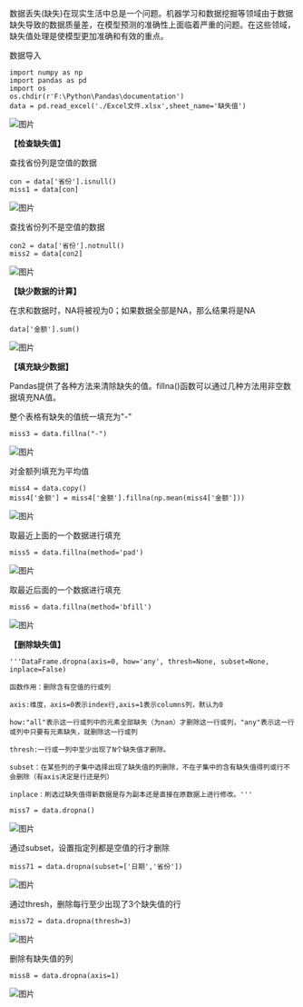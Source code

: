 数据丢失(缺失)在现实生活中总是一个问题。机器学习和数据挖掘等领域由于数据缺失导致的数据质量差，在模型预测的准确性上面临着严重的问题。在这些领域，缺失值处理是使模型更加准确和有效的重点。

数据导入

```
import numpy as np
import pandas as pd
import os
os.chdir(r'F:\Python\Pandas\documentation')
data = pd.read_excel('./Excel文件.xlsx',sheet_name='缺失值')
```

![图片](https://mmbiz.qpic.cn/mmbiz_png/1AQokuKOz2w3kYAD4xqjSlxGlgia636P600E07HbZAOIJUNXYK9eRmH61mMPV4Jec5Djuy1PByTJkr7ahqfs0Ow/640?wx_fmt=png&tp=webp&wxfrom=5&wx_lazy=1&wx_co=1)

**【检查缺失值】**

查找省份列是空值的数据

```
con = data['省份'].isnull()
miss1 = data[con]
```

![图片](https://mmbiz.qpic.cn/mmbiz_png/1AQokuKOz2w3kYAD4xqjSlxGlgia636P6cBG2dM8tcpEkx8AnONOZGnXHFiaQbnTaEqIa1uB4qRCujuy9INELKIw/640?wx_fmt=png&tp=webp&wxfrom=5&wx_lazy=1&wx_co=1)

查找省份列不是空值的数据

```
con2 = data['省份'].notnull()
miss2 = data[con2]
```

![图片](https://mmbiz.qpic.cn/mmbiz_png/1AQokuKOz2w3kYAD4xqjSlxGlgia636P6N6kPo1o5ZoWyv4Bicia5ib1NEKA8mzQZcKqpzvjJYpqOXuJeEYyicLllIg/640?wx_fmt=png&tp=webp&wxfrom=5&wx_lazy=1&wx_co=1)

**【缺少数据的计算】**

在求和数据时，NA将被视为0；如果数据全部是NA，那么结果将是NA

```
data['金额'].sum()
```

![图片](https://mmbiz.qpic.cn/mmbiz_png/1AQokuKOz2w3kYAD4xqjSlxGlgia636P6JUpSwNFbxd4HJUCic8p7fc2WUdS9ZKJCDSRUTNhbDIPJcFchcT8zNzQ/640?wx_fmt=png&tp=webp&wxfrom=5&wx_lazy=1&wx_co=1)

**【填充缺少数据】**

Pandas提供了各种方法来清除缺失的值。fillna()函数可以通过几种方法用非空数据填充NA值。

整个表格有缺失的值统一填充为"-"

```
miss3 = data.fillna("-")
```

![图片](https://mmbiz.qpic.cn/mmbiz_png/1AQokuKOz2w3kYAD4xqjSlxGlgia636P6NYjhMULq9u3xnJmSVpNAGibXlKMR2yLpqbP3HGEEpRkEfEboBKE8PTA/640?wx_fmt=png&tp=webp&wxfrom=5&wx_lazy=1&wx_co=1)

对金额列填充为平均值

```
miss4 = data.copy()
miss4['金额'] = miss4['金额'].fillna(np.mean(miss4['金额']))
```

![图片](https://mmbiz.qpic.cn/mmbiz_png/1AQokuKOz2w3kYAD4xqjSlxGlgia636P6MKMeB2QprXdibtm9ib8prEvxdVfjmHGHrwweWVsxWzkymK0Lun3JCMCQ/640?wx_fmt=png&tp=webp&wxfrom=5&wx_lazy=1&wx_co=1)

取最近上面的一个数据进行填充

```
miss5 = data.fillna(method='pad')
```

![图片](https://mmbiz.qpic.cn/mmbiz_png/1AQokuKOz2w3kYAD4xqjSlxGlgia636P68zNZaqeWdo5IezThl2JIRRNZ7BbPvKZibyVoOOr0Z0NPasEKibLfda8w/640?wx_fmt=png&tp=webp&wxfrom=5&wx_lazy=1&wx_co=1)

取最近后面的一个数据进行填充

```
miss6 = data.fillna(method='bfill')
```

![图片](https://mmbiz.qpic.cn/mmbiz_png/1AQokuKOz2w3kYAD4xqjSlxGlgia636P68icEE3AERajibcbgvOgeb3vzIOiaFEWp7aWvickBtIib5QKMsicYkAvI9cSg/640?wx_fmt=png&tp=webp&wxfrom=5&wx_lazy=1&wx_co=1)

**【删除缺失值】**

```
'''DataFrame.dropna(axis=0, how='any', thresh=None, subset=None, inplace=False)

函数作用：删除含有空值的行或列

axis:维度，axis=0表示index行,axis=1表示columns列，默认为0

how:"all"表示这一行或列中的元素全部缺失（为nan）才删除这一行或列，"any"表示这一行或列中只要有元素缺失，就删除这一行或列

thresh:一行或一列中至少出现了N个缺失值才删除。

subset：在某些列的子集中选择出现了缺失值的列删除，不在子集中的含有缺失值得列或行不会删除（有axis决定是行还是列）

inplace：刷选过缺失值得新数据是存为副本还是直接在原数据上进行修改。'''
```

```
miss7 = data.dropna()
```

![图片](https://mmbiz.qpic.cn/mmbiz_png/1AQokuKOz2w3kYAD4xqjSlxGlgia636P6s5FcnCadSrOzD13j6N2ictnpCWxvayUHaxNpfIXfUCQfkDSwvRTAlYw/640?wx_fmt=png&tp=webp&wxfrom=5&wx_lazy=1&wx_co=1)

通过subset，设置指定列都是空值的行才删除

```
miss71 = data.dropna(subset=['日期','省份'])
```

![图片](https://mmbiz.qpic.cn/mmbiz_png/1AQokuKOz2w3kYAD4xqjSlxGlgia636P6HoKMqJ0DKicvJpicRM8QAO8icn73SRia9BV8Clblcic0BPRAIhOmexwBjWQ/640?wx_fmt=png&tp=webp&wxfrom=5&wx_lazy=1&wx_co=1)

通过thresh，删除每行至少出现了3个缺失值的行

```
miss72 = data.dropna(thresh=3)
```

![图片](https://mmbiz.qpic.cn/mmbiz_png/1AQokuKOz2w3kYAD4xqjSlxGlgia636P6pVOeFjcc3V48PaRYHZF3D4HPmDlia3IpXsd96INNRU8Zkhy3k9LW2dA/640?wx_fmt=png&tp=webp&wxfrom=5&wx_lazy=1&wx_co=1)

删除有缺失值的列

```
miss8 = data.dropna(axis=1)
```

![图片](https://mmbiz.qpic.cn/mmbiz_png/1AQokuKOz2w3kYAD4xqjSlxGlgia636P6X46QeGLYQetehAqpIkHr0mxkQ0jzUhd5SdSgUtNA1H7evSPRGbxRRA/640?wx_fmt=png&tp=webp&wxfrom=5&wx_lazy=1&wx_co=1)
